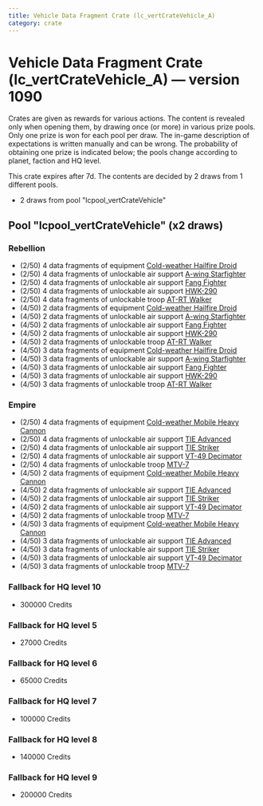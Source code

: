 ```yaml
---
title: Vehicle Data Fragment Crate (lc_vertCrateVehicle_A)
category: crate
---
```


# Vehicle Data Fragment Crate (lc_vertCrateVehicle_A) — version 1090

Crates are given as rewards for various actions. The content is revealed only when opening them, by drawing once (or more) in various prize pools. Only one prize is won for each pool per draw. The in-game description of expectations is written manually and can be wrong. The probability of obtaining one prize is indicated below; the pools change according to planet, faction and HQ level.

This crate expires after 7d. The contents are decided by 2 draws from 1 different pools.
  * 2 draws from pool "lcpool_vertCrateVehicle"

## Pool "lcpool_vertCrateVehicle" (x2 draws)

### Rebellion

  * (2/50) 4 data fragments of equipment [Cold-weather Hailfire Droid](eqpRebelArcticHailfire)
  * (2/50) 4 data fragments of unlockable air support [A-wing Starfighter](AWing)
  * (2/50) 4 data fragments of unlockable air support [Fang Fighter](FangFighter)
  * (2/50) 4 data fragments of unlockable air support [HWK-290](HWK290)
  * (2/50) 4 data fragments of unlockable troop [AT-RT Walker](ATRT)
  * (4/50) 2 data fragments of equipment [Cold-weather Hailfire Droid](eqpRebelArcticHailfire)
  * (4/50) 2 data fragments of unlockable air support [A-wing Starfighter](AWing)
  * (4/50) 2 data fragments of unlockable air support [Fang Fighter](FangFighter)
  * (4/50) 2 data fragments of unlockable air support [HWK-290](HWK290)
  * (4/50) 2 data fragments of unlockable troop [AT-RT Walker](ATRT)
  * (4/50) 3 data fragments of equipment [Cold-weather Hailfire Droid](eqpRebelArcticHailfire)
  * (4/50) 3 data fragments of unlockable air support [A-wing Starfighter](AWing)
  * (4/50) 3 data fragments of unlockable air support [Fang Fighter](FangFighter)
  * (4/50) 3 data fragments of unlockable air support [HWK-290](HWK290)
  * (4/50) 3 data fragments of unlockable troop [AT-RT Walker](ATRT)

### Empire

  * (2/50) 4 data fragments of equipment [Cold-weather Mobile Heavy Cannon](eqpEmpireArcticMHC)
  * (2/50) 4 data fragments of unlockable air support [TIE Advanced](TieAdvanced)
  * (2/50) 4 data fragments of unlockable air support [TIE Striker](AtmosMig)
  * (2/50) 4 data fragments of unlockable air support [VT-49 Decimator](VT49)
  * (2/50) 4 data fragments of unlockable troop [MTV-7](MTV7)
  * (4/50) 2 data fragments of equipment [Cold-weather Mobile Heavy Cannon](eqpEmpireArcticMHC)
  * (4/50) 2 data fragments of unlockable air support [TIE Advanced](TieAdvanced)
  * (4/50) 2 data fragments of unlockable air support [TIE Striker](AtmosMig)
  * (4/50) 2 data fragments of unlockable air support [VT-49 Decimator](VT49)
  * (4/50) 2 data fragments of unlockable troop [MTV-7](MTV7)
  * (4/50) 3 data fragments of equipment [Cold-weather Mobile Heavy Cannon](eqpEmpireArcticMHC)
  * (4/50) 3 data fragments of unlockable air support [TIE Advanced](TieAdvanced)
  * (4/50) 3 data fragments of unlockable air support [TIE Striker](AtmosMig)
  * (4/50) 3 data fragments of unlockable air support [VT-49 Decimator](VT49)
  * (4/50) 3 data fragments of unlockable troop [MTV-7](MTV7)

### Fallback for HQ level 10

  * 300000 Credits

### Fallback for HQ level 5

  * 27000 Credits

### Fallback for HQ level 6

  * 65000 Credits

### Fallback for HQ level 7

  * 100000 Credits

### Fallback for HQ level 8

  * 140000 Credits

### Fallback for HQ level 9

  * 200000 Credits